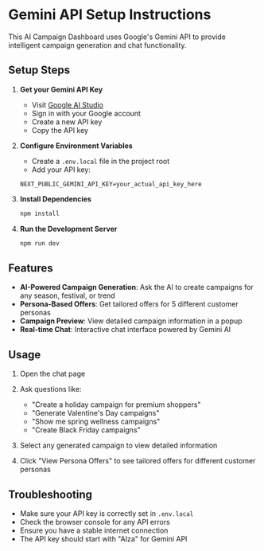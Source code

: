 # Gemini API Setup Instructions

This AI Campaign Dashboard uses Google's Gemini API to provide intelligent campaign generation and chat functionality.

## Setup Steps

1. **Get your Gemini API Key**
   - Visit [Google AI Studio](https://makersuite.google.com/app/apikey)
   - Sign in with your Google account
   - Create a new API key
   - Copy the API key

2. **Configure Environment Variables**
   - Create a `.env.local` file in the project root
   - Add your API key:
   ```
   NEXT_PUBLIC_GEMINI_API_KEY=your_actual_api_key_here
   ```

3. **Install Dependencies**
   ```bash
   npm install
   ```

4. **Run the Development Server**
   ```bash
   npm run dev
   ```

## Features

- **AI-Powered Campaign Generation**: Ask the AI to create campaigns for any season, festival, or trend
- **Persona-Based Offers**: Get tailored offers for 5 different customer personas
- **Campaign Preview**: View detailed campaign information in a popup
- **Real-time Chat**: Interactive chat interface powered by Gemini AI

## Usage

1. Open the chat page
2. Ask questions like:
   - "Create a holiday campaign for premium shoppers"
   - "Generate Valentine's Day campaigns"
   - "Show me spring wellness campaigns"
   - "Create Black Friday campaigns"

3. Select any generated campaign to view detailed information
4. Click "View Persona Offers" to see tailored offers for different customer personas

## Troubleshooting

- Make sure your API key is correctly set in `.env.local`
- Check the browser console for any API errors
- Ensure you have a stable internet connection
- The API key should start with "AIza" for Gemini API
